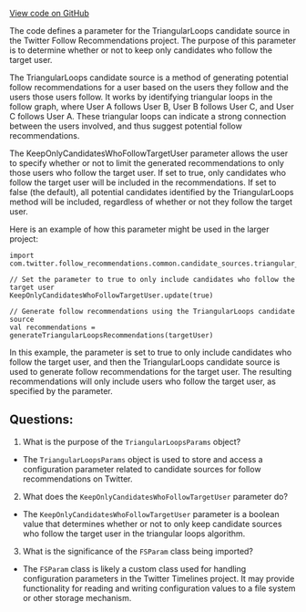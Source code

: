 [View code on GitHub](https://github.com/misbahsy/the-algorithm/follow-recommendations-service/common/src/main/scala/com/twitter/follow_recommendations/common/candidate_sources/triangular_loops/TriangularLoopsParams.scala)

The code defines a parameter for the TriangularLoops candidate source in the Twitter Follow Recommendations project. The purpose of this parameter is to determine whether or not to keep only candidates who follow the target user. 

The TriangularLoops candidate source is a method of generating potential follow recommendations for a user based on the users they follow and the users those users follow. It works by identifying triangular loops in the follow graph, where User A follows User B, User B follows User C, and User C follows User A. These triangular loops can indicate a strong connection between the users involved, and thus suggest potential follow recommendations. 

The KeepOnlyCandidatesWhoFollowTargetUser parameter allows the user to specify whether or not to limit the generated recommendations to only those users who follow the target user. If set to true, only candidates who follow the target user will be included in the recommendations. If set to false (the default), all potential candidates identified by the TriangularLoops method will be included, regardless of whether or not they follow the target user. 

Here is an example of how this parameter might be used in the larger project:

```
import com.twitter.follow_recommendations.common.candidate_sources.triangular_loops.TriangularLoopsParams.KeepOnlyCandidatesWhoFollowTargetUser

// Set the parameter to true to only include candidates who follow the target user
KeepOnlyCandidatesWhoFollowTargetUser.update(true)

// Generate follow recommendations using the TriangularLoops candidate source
val recommendations = generateTriangularLoopsRecommendations(targetUser)
``` 

In this example, the parameter is set to true to only include candidates who follow the target user, and then the TriangularLoops candidate source is used to generate follow recommendations for the target user. The resulting recommendations will only include users who follow the target user, as specified by the parameter.
## Questions: 
 1. What is the purpose of the `TriangularLoopsParams` object?
- The `TriangularLoopsParams` object is used to store and access a configuration parameter related to candidate sources for follow recommendations on Twitter.

2. What does the `KeepOnlyCandidatesWhoFollowTargetUser` parameter do?
- The `KeepOnlyCandidatesWhoFollowTargetUser` parameter is a boolean value that determines whether or not to only keep candidate sources who follow the target user in the triangular loops algorithm.

3. What is the significance of the `FSParam` class being imported?
- The `FSParam` class is likely a custom class used for handling configuration parameters in the Twitter Timelines project. It may provide functionality for reading and writing configuration values to a file system or other storage mechanism.